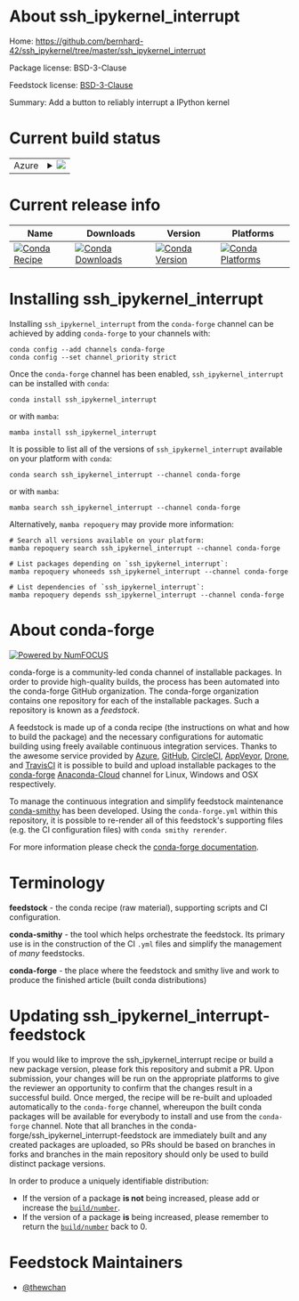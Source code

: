 About ssh_ipykernel_interrupt
=============================

Home: https://github.com/bernhard-42/ssh_ipykernel/tree/master/ssh_ipykernel_interrupt

Package license: BSD-3-Clause

Feedstock license: [BSD-3-Clause](https://github.com/conda-forge/ssh_ipykernel_interrupt-feedstock/blob/main/LICENSE.txt)

Summary: Add a button to reliably interrupt a IPython kernel

Current build status
====================


<table>
    
  <tr>
    <td>Azure</td>
    <td>
      <details>
        <summary>
          <a href="https://dev.azure.com/conda-forge/feedstock-builds/_build/latest?definitionId=14033&branchName=main">
            <img src="https://dev.azure.com/conda-forge/feedstock-builds/_apis/build/status/ssh_ipykernel_interrupt-feedstock?branchName=main">
          </a>
        </summary>
        <table>
          <thead><tr><th>Variant</th><th>Status</th></tr></thead>
          <tbody><tr>
              <td>linux_64_nodejs14python3.10.____cpython</td>
              <td>
                <a href="https://dev.azure.com/conda-forge/feedstock-builds/_build/latest?definitionId=14033&branchName=main">
                  <img src="https://dev.azure.com/conda-forge/feedstock-builds/_apis/build/status/ssh_ipykernel_interrupt-feedstock?branchName=main&jobName=linux&configuration=linux%20linux_64_nodejs14python3.10.____cpython" alt="variant">
                </a>
              </td>
            </tr><tr>
              <td>linux_64_nodejs14python3.11.____cpython</td>
              <td>
                <a href="https://dev.azure.com/conda-forge/feedstock-builds/_build/latest?definitionId=14033&branchName=main">
                  <img src="https://dev.azure.com/conda-forge/feedstock-builds/_apis/build/status/ssh_ipykernel_interrupt-feedstock?branchName=main&jobName=linux&configuration=linux%20linux_64_nodejs14python3.11.____cpython" alt="variant">
                </a>
              </td>
            </tr><tr>
              <td>linux_64_nodejs14python3.8.____cpython</td>
              <td>
                <a href="https://dev.azure.com/conda-forge/feedstock-builds/_build/latest?definitionId=14033&branchName=main">
                  <img src="https://dev.azure.com/conda-forge/feedstock-builds/_apis/build/status/ssh_ipykernel_interrupt-feedstock?branchName=main&jobName=linux&configuration=linux%20linux_64_nodejs14python3.8.____cpython" alt="variant">
                </a>
              </td>
            </tr><tr>
              <td>linux_64_nodejs14python3.9.____cpython</td>
              <td>
                <a href="https://dev.azure.com/conda-forge/feedstock-builds/_build/latest?definitionId=14033&branchName=main">
                  <img src="https://dev.azure.com/conda-forge/feedstock-builds/_apis/build/status/ssh_ipykernel_interrupt-feedstock?branchName=main&jobName=linux&configuration=linux%20linux_64_nodejs14python3.9.____cpython" alt="variant">
                </a>
              </td>
            </tr><tr>
              <td>linux_64_nodejs16python3.10.____cpython</td>
              <td>
                <a href="https://dev.azure.com/conda-forge/feedstock-builds/_build/latest?definitionId=14033&branchName=main">
                  <img src="https://dev.azure.com/conda-forge/feedstock-builds/_apis/build/status/ssh_ipykernel_interrupt-feedstock?branchName=main&jobName=linux&configuration=linux%20linux_64_nodejs16python3.10.____cpython" alt="variant">
                </a>
              </td>
            </tr><tr>
              <td>linux_64_nodejs16python3.11.____cpython</td>
              <td>
                <a href="https://dev.azure.com/conda-forge/feedstock-builds/_build/latest?definitionId=14033&branchName=main">
                  <img src="https://dev.azure.com/conda-forge/feedstock-builds/_apis/build/status/ssh_ipykernel_interrupt-feedstock?branchName=main&jobName=linux&configuration=linux%20linux_64_nodejs16python3.11.____cpython" alt="variant">
                </a>
              </td>
            </tr><tr>
              <td>linux_64_nodejs16python3.8.____cpython</td>
              <td>
                <a href="https://dev.azure.com/conda-forge/feedstock-builds/_build/latest?definitionId=14033&branchName=main">
                  <img src="https://dev.azure.com/conda-forge/feedstock-builds/_apis/build/status/ssh_ipykernel_interrupt-feedstock?branchName=main&jobName=linux&configuration=linux%20linux_64_nodejs16python3.8.____cpython" alt="variant">
                </a>
              </td>
            </tr><tr>
              <td>linux_64_nodejs16python3.9.____cpython</td>
              <td>
                <a href="https://dev.azure.com/conda-forge/feedstock-builds/_build/latest?definitionId=14033&branchName=main">
                  <img src="https://dev.azure.com/conda-forge/feedstock-builds/_apis/build/status/ssh_ipykernel_interrupt-feedstock?branchName=main&jobName=linux&configuration=linux%20linux_64_nodejs16python3.9.____cpython" alt="variant">
                </a>
              </td>
            </tr><tr>
              <td>linux_64_nodejs17python3.10.____cpython</td>
              <td>
                <a href="https://dev.azure.com/conda-forge/feedstock-builds/_build/latest?definitionId=14033&branchName=main">
                  <img src="https://dev.azure.com/conda-forge/feedstock-builds/_apis/build/status/ssh_ipykernel_interrupt-feedstock?branchName=main&jobName=linux&configuration=linux%20linux_64_nodejs17python3.10.____cpython" alt="variant">
                </a>
              </td>
            </tr><tr>
              <td>linux_64_nodejs17python3.11.____cpython</td>
              <td>
                <a href="https://dev.azure.com/conda-forge/feedstock-builds/_build/latest?definitionId=14033&branchName=main">
                  <img src="https://dev.azure.com/conda-forge/feedstock-builds/_apis/build/status/ssh_ipykernel_interrupt-feedstock?branchName=main&jobName=linux&configuration=linux%20linux_64_nodejs17python3.11.____cpython" alt="variant">
                </a>
              </td>
            </tr><tr>
              <td>linux_64_nodejs17python3.8.____cpython</td>
              <td>
                <a href="https://dev.azure.com/conda-forge/feedstock-builds/_build/latest?definitionId=14033&branchName=main">
                  <img src="https://dev.azure.com/conda-forge/feedstock-builds/_apis/build/status/ssh_ipykernel_interrupt-feedstock?branchName=main&jobName=linux&configuration=linux%20linux_64_nodejs17python3.8.____cpython" alt="variant">
                </a>
              </td>
            </tr><tr>
              <td>linux_64_nodejs17python3.9.____cpython</td>
              <td>
                <a href="https://dev.azure.com/conda-forge/feedstock-builds/_build/latest?definitionId=14033&branchName=main">
                  <img src="https://dev.azure.com/conda-forge/feedstock-builds/_apis/build/status/ssh_ipykernel_interrupt-feedstock?branchName=main&jobName=linux&configuration=linux%20linux_64_nodejs17python3.9.____cpython" alt="variant">
                </a>
              </td>
            </tr><tr>
              <td>osx_64_nodejs14python3.10.____cpython</td>
              <td>
                <a href="https://dev.azure.com/conda-forge/feedstock-builds/_build/latest?definitionId=14033&branchName=main">
                  <img src="https://dev.azure.com/conda-forge/feedstock-builds/_apis/build/status/ssh_ipykernel_interrupt-feedstock?branchName=main&jobName=osx&configuration=osx%20osx_64_nodejs14python3.10.____cpython" alt="variant">
                </a>
              </td>
            </tr><tr>
              <td>osx_64_nodejs14python3.11.____cpython</td>
              <td>
                <a href="https://dev.azure.com/conda-forge/feedstock-builds/_build/latest?definitionId=14033&branchName=main">
                  <img src="https://dev.azure.com/conda-forge/feedstock-builds/_apis/build/status/ssh_ipykernel_interrupt-feedstock?branchName=main&jobName=osx&configuration=osx%20osx_64_nodejs14python3.11.____cpython" alt="variant">
                </a>
              </td>
            </tr><tr>
              <td>osx_64_nodejs14python3.8.____cpython</td>
              <td>
                <a href="https://dev.azure.com/conda-forge/feedstock-builds/_build/latest?definitionId=14033&branchName=main">
                  <img src="https://dev.azure.com/conda-forge/feedstock-builds/_apis/build/status/ssh_ipykernel_interrupt-feedstock?branchName=main&jobName=osx&configuration=osx%20osx_64_nodejs14python3.8.____cpython" alt="variant">
                </a>
              </td>
            </tr><tr>
              <td>osx_64_nodejs14python3.9.____cpython</td>
              <td>
                <a href="https://dev.azure.com/conda-forge/feedstock-builds/_build/latest?definitionId=14033&branchName=main">
                  <img src="https://dev.azure.com/conda-forge/feedstock-builds/_apis/build/status/ssh_ipykernel_interrupt-feedstock?branchName=main&jobName=osx&configuration=osx%20osx_64_nodejs14python3.9.____cpython" alt="variant">
                </a>
              </td>
            </tr><tr>
              <td>osx_64_nodejs16python3.10.____cpython</td>
              <td>
                <a href="https://dev.azure.com/conda-forge/feedstock-builds/_build/latest?definitionId=14033&branchName=main">
                  <img src="https://dev.azure.com/conda-forge/feedstock-builds/_apis/build/status/ssh_ipykernel_interrupt-feedstock?branchName=main&jobName=osx&configuration=osx%20osx_64_nodejs16python3.10.____cpython" alt="variant">
                </a>
              </td>
            </tr><tr>
              <td>osx_64_nodejs16python3.11.____cpython</td>
              <td>
                <a href="https://dev.azure.com/conda-forge/feedstock-builds/_build/latest?definitionId=14033&branchName=main">
                  <img src="https://dev.azure.com/conda-forge/feedstock-builds/_apis/build/status/ssh_ipykernel_interrupt-feedstock?branchName=main&jobName=osx&configuration=osx%20osx_64_nodejs16python3.11.____cpython" alt="variant">
                </a>
              </td>
            </tr><tr>
              <td>osx_64_nodejs16python3.8.____cpython</td>
              <td>
                <a href="https://dev.azure.com/conda-forge/feedstock-builds/_build/latest?definitionId=14033&branchName=main">
                  <img src="https://dev.azure.com/conda-forge/feedstock-builds/_apis/build/status/ssh_ipykernel_interrupt-feedstock?branchName=main&jobName=osx&configuration=osx%20osx_64_nodejs16python3.8.____cpython" alt="variant">
                </a>
              </td>
            </tr><tr>
              <td>osx_64_nodejs16python3.9.____cpython</td>
              <td>
                <a href="https://dev.azure.com/conda-forge/feedstock-builds/_build/latest?definitionId=14033&branchName=main">
                  <img src="https://dev.azure.com/conda-forge/feedstock-builds/_apis/build/status/ssh_ipykernel_interrupt-feedstock?branchName=main&jobName=osx&configuration=osx%20osx_64_nodejs16python3.9.____cpython" alt="variant">
                </a>
              </td>
            </tr><tr>
              <td>osx_64_nodejs17python3.10.____cpython</td>
              <td>
                <a href="https://dev.azure.com/conda-forge/feedstock-builds/_build/latest?definitionId=14033&branchName=main">
                  <img src="https://dev.azure.com/conda-forge/feedstock-builds/_apis/build/status/ssh_ipykernel_interrupt-feedstock?branchName=main&jobName=osx&configuration=osx%20osx_64_nodejs17python3.10.____cpython" alt="variant">
                </a>
              </td>
            </tr><tr>
              <td>osx_64_nodejs17python3.11.____cpython</td>
              <td>
                <a href="https://dev.azure.com/conda-forge/feedstock-builds/_build/latest?definitionId=14033&branchName=main">
                  <img src="https://dev.azure.com/conda-forge/feedstock-builds/_apis/build/status/ssh_ipykernel_interrupt-feedstock?branchName=main&jobName=osx&configuration=osx%20osx_64_nodejs17python3.11.____cpython" alt="variant">
                </a>
              </td>
            </tr><tr>
              <td>osx_64_nodejs17python3.8.____cpython</td>
              <td>
                <a href="https://dev.azure.com/conda-forge/feedstock-builds/_build/latest?definitionId=14033&branchName=main">
                  <img src="https://dev.azure.com/conda-forge/feedstock-builds/_apis/build/status/ssh_ipykernel_interrupt-feedstock?branchName=main&jobName=osx&configuration=osx%20osx_64_nodejs17python3.8.____cpython" alt="variant">
                </a>
              </td>
            </tr><tr>
              <td>osx_64_nodejs17python3.9.____cpython</td>
              <td>
                <a href="https://dev.azure.com/conda-forge/feedstock-builds/_build/latest?definitionId=14033&branchName=main">
                  <img src="https://dev.azure.com/conda-forge/feedstock-builds/_apis/build/status/ssh_ipykernel_interrupt-feedstock?branchName=main&jobName=osx&configuration=osx%20osx_64_nodejs17python3.9.____cpython" alt="variant">
                </a>
              </td>
            </tr><tr>
              <td>win_64_nodejs14python3.10.____cpython</td>
              <td>
                <a href="https://dev.azure.com/conda-forge/feedstock-builds/_build/latest?definitionId=14033&branchName=main">
                  <img src="https://dev.azure.com/conda-forge/feedstock-builds/_apis/build/status/ssh_ipykernel_interrupt-feedstock?branchName=main&jobName=win&configuration=win%20win_64_nodejs14python3.10.____cpython" alt="variant">
                </a>
              </td>
            </tr><tr>
              <td>win_64_nodejs14python3.11.____cpython</td>
              <td>
                <a href="https://dev.azure.com/conda-forge/feedstock-builds/_build/latest?definitionId=14033&branchName=main">
                  <img src="https://dev.azure.com/conda-forge/feedstock-builds/_apis/build/status/ssh_ipykernel_interrupt-feedstock?branchName=main&jobName=win&configuration=win%20win_64_nodejs14python3.11.____cpython" alt="variant">
                </a>
              </td>
            </tr><tr>
              <td>win_64_nodejs14python3.8.____cpython</td>
              <td>
                <a href="https://dev.azure.com/conda-forge/feedstock-builds/_build/latest?definitionId=14033&branchName=main">
                  <img src="https://dev.azure.com/conda-forge/feedstock-builds/_apis/build/status/ssh_ipykernel_interrupt-feedstock?branchName=main&jobName=win&configuration=win%20win_64_nodejs14python3.8.____cpython" alt="variant">
                </a>
              </td>
            </tr><tr>
              <td>win_64_nodejs14python3.9.____cpython</td>
              <td>
                <a href="https://dev.azure.com/conda-forge/feedstock-builds/_build/latest?definitionId=14033&branchName=main">
                  <img src="https://dev.azure.com/conda-forge/feedstock-builds/_apis/build/status/ssh_ipykernel_interrupt-feedstock?branchName=main&jobName=win&configuration=win%20win_64_nodejs14python3.9.____cpython" alt="variant">
                </a>
              </td>
            </tr><tr>
              <td>win_64_nodejs16python3.10.____cpython</td>
              <td>
                <a href="https://dev.azure.com/conda-forge/feedstock-builds/_build/latest?definitionId=14033&branchName=main">
                  <img src="https://dev.azure.com/conda-forge/feedstock-builds/_apis/build/status/ssh_ipykernel_interrupt-feedstock?branchName=main&jobName=win&configuration=win%20win_64_nodejs16python3.10.____cpython" alt="variant">
                </a>
              </td>
            </tr><tr>
              <td>win_64_nodejs16python3.11.____cpython</td>
              <td>
                <a href="https://dev.azure.com/conda-forge/feedstock-builds/_build/latest?definitionId=14033&branchName=main">
                  <img src="https://dev.azure.com/conda-forge/feedstock-builds/_apis/build/status/ssh_ipykernel_interrupt-feedstock?branchName=main&jobName=win&configuration=win%20win_64_nodejs16python3.11.____cpython" alt="variant">
                </a>
              </td>
            </tr><tr>
              <td>win_64_nodejs16python3.8.____cpython</td>
              <td>
                <a href="https://dev.azure.com/conda-forge/feedstock-builds/_build/latest?definitionId=14033&branchName=main">
                  <img src="https://dev.azure.com/conda-forge/feedstock-builds/_apis/build/status/ssh_ipykernel_interrupt-feedstock?branchName=main&jobName=win&configuration=win%20win_64_nodejs16python3.8.____cpython" alt="variant">
                </a>
              </td>
            </tr><tr>
              <td>win_64_nodejs16python3.9.____cpython</td>
              <td>
                <a href="https://dev.azure.com/conda-forge/feedstock-builds/_build/latest?definitionId=14033&branchName=main">
                  <img src="https://dev.azure.com/conda-forge/feedstock-builds/_apis/build/status/ssh_ipykernel_interrupt-feedstock?branchName=main&jobName=win&configuration=win%20win_64_nodejs16python3.9.____cpython" alt="variant">
                </a>
              </td>
            </tr><tr>
              <td>win_64_nodejs17python3.10.____cpython</td>
              <td>
                <a href="https://dev.azure.com/conda-forge/feedstock-builds/_build/latest?definitionId=14033&branchName=main">
                  <img src="https://dev.azure.com/conda-forge/feedstock-builds/_apis/build/status/ssh_ipykernel_interrupt-feedstock?branchName=main&jobName=win&configuration=win%20win_64_nodejs17python3.10.____cpython" alt="variant">
                </a>
              </td>
            </tr><tr>
              <td>win_64_nodejs17python3.11.____cpython</td>
              <td>
                <a href="https://dev.azure.com/conda-forge/feedstock-builds/_build/latest?definitionId=14033&branchName=main">
                  <img src="https://dev.azure.com/conda-forge/feedstock-builds/_apis/build/status/ssh_ipykernel_interrupt-feedstock?branchName=main&jobName=win&configuration=win%20win_64_nodejs17python3.11.____cpython" alt="variant">
                </a>
              </td>
            </tr><tr>
              <td>win_64_nodejs17python3.8.____cpython</td>
              <td>
                <a href="https://dev.azure.com/conda-forge/feedstock-builds/_build/latest?definitionId=14033&branchName=main">
                  <img src="https://dev.azure.com/conda-forge/feedstock-builds/_apis/build/status/ssh_ipykernel_interrupt-feedstock?branchName=main&jobName=win&configuration=win%20win_64_nodejs17python3.8.____cpython" alt="variant">
                </a>
              </td>
            </tr><tr>
              <td>win_64_nodejs17python3.9.____cpython</td>
              <td>
                <a href="https://dev.azure.com/conda-forge/feedstock-builds/_build/latest?definitionId=14033&branchName=main">
                  <img src="https://dev.azure.com/conda-forge/feedstock-builds/_apis/build/status/ssh_ipykernel_interrupt-feedstock?branchName=main&jobName=win&configuration=win%20win_64_nodejs17python3.9.____cpython" alt="variant">
                </a>
              </td>
            </tr>
          </tbody>
        </table>
      </details>
    </td>
  </tr>
</table>

Current release info
====================

| Name | Downloads | Version | Platforms |
| --- | --- | --- | --- |
| [![Conda Recipe](https://img.shields.io/badge/recipe-ssh_ipykernel_interrupt-green.svg)](https://anaconda.org/conda-forge/ssh_ipykernel_interrupt) | [![Conda Downloads](https://img.shields.io/conda/dn/conda-forge/ssh_ipykernel_interrupt.svg)](https://anaconda.org/conda-forge/ssh_ipykernel_interrupt) | [![Conda Version](https://img.shields.io/conda/vn/conda-forge/ssh_ipykernel_interrupt.svg)](https://anaconda.org/conda-forge/ssh_ipykernel_interrupt) | [![Conda Platforms](https://img.shields.io/conda/pn/conda-forge/ssh_ipykernel_interrupt.svg)](https://anaconda.org/conda-forge/ssh_ipykernel_interrupt) |

Installing ssh_ipykernel_interrupt
==================================

Installing `ssh_ipykernel_interrupt` from the `conda-forge` channel can be achieved by adding `conda-forge` to your channels with:

```
conda config --add channels conda-forge
conda config --set channel_priority strict
```

Once the `conda-forge` channel has been enabled, `ssh_ipykernel_interrupt` can be installed with `conda`:

```
conda install ssh_ipykernel_interrupt
```

or with `mamba`:

```
mamba install ssh_ipykernel_interrupt
```

It is possible to list all of the versions of `ssh_ipykernel_interrupt` available on your platform with `conda`:

```
conda search ssh_ipykernel_interrupt --channel conda-forge
```

or with `mamba`:

```
mamba search ssh_ipykernel_interrupt --channel conda-forge
```

Alternatively, `mamba repoquery` may provide more information:

```
# Search all versions available on your platform:
mamba repoquery search ssh_ipykernel_interrupt --channel conda-forge

# List packages depending on `ssh_ipykernel_interrupt`:
mamba repoquery whoneeds ssh_ipykernel_interrupt --channel conda-forge

# List dependencies of `ssh_ipykernel_interrupt`:
mamba repoquery depends ssh_ipykernel_interrupt --channel conda-forge
```


About conda-forge
=================

[![Powered by
NumFOCUS](https://img.shields.io/badge/powered%20by-NumFOCUS-orange.svg?style=flat&colorA=E1523D&colorB=007D8A)](https://numfocus.org)

conda-forge is a community-led conda channel of installable packages.
In order to provide high-quality builds, the process has been automated into the
conda-forge GitHub organization. The conda-forge organization contains one repository
for each of the installable packages. Such a repository is known as a *feedstock*.

A feedstock is made up of a conda recipe (the instructions on what and how to build
the package) and the necessary configurations for automatic building using freely
available continuous integration services. Thanks to the awesome service provided by
[Azure](https://azure.microsoft.com/en-us/services/devops/), [GitHub](https://github.com/),
[CircleCI](https://circleci.com/), [AppVeyor](https://www.appveyor.com/),
[Drone](https://cloud.drone.io/welcome), and [TravisCI](https://travis-ci.com/)
it is possible to build and upload installable packages to the
[conda-forge](https://anaconda.org/conda-forge) [Anaconda-Cloud](https://anaconda.org/)
channel for Linux, Windows and OSX respectively.

To manage the continuous integration and simplify feedstock maintenance
[conda-smithy](https://github.com/conda-forge/conda-smithy) has been developed.
Using the ``conda-forge.yml`` within this repository, it is possible to re-render all of
this feedstock's supporting files (e.g. the CI configuration files) with ``conda smithy rerender``.

For more information please check the [conda-forge documentation](https://conda-forge.org/docs/).

Terminology
===========

**feedstock** - the conda recipe (raw material), supporting scripts and CI configuration.

**conda-smithy** - the tool which helps orchestrate the feedstock.
                   Its primary use is in the construction of the CI ``.yml`` files
                   and simplify the management of *many* feedstocks.

**conda-forge** - the place where the feedstock and smithy live and work to
                  produce the finished article (built conda distributions)


Updating ssh_ipykernel_interrupt-feedstock
==========================================

If you would like to improve the ssh_ipykernel_interrupt recipe or build a new
package version, please fork this repository and submit a PR. Upon submission,
your changes will be run on the appropriate platforms to give the reviewer an
opportunity to confirm that the changes result in a successful build. Once
merged, the recipe will be re-built and uploaded automatically to the
`conda-forge` channel, whereupon the built conda packages will be available for
everybody to install and use from the `conda-forge` channel.
Note that all branches in the conda-forge/ssh_ipykernel_interrupt-feedstock are
immediately built and any created packages are uploaded, so PRs should be based
on branches in forks and branches in the main repository should only be used to
build distinct package versions.

In order to produce a uniquely identifiable distribution:
 * If the version of a package **is not** being increased, please add or increase
   the [``build/number``](https://docs.conda.io/projects/conda-build/en/latest/resources/define-metadata.html#build-number-and-string).
 * If the version of a package **is** being increased, please remember to return
   the [``build/number``](https://docs.conda.io/projects/conda-build/en/latest/resources/define-metadata.html#build-number-and-string)
   back to 0.

Feedstock Maintainers
=====================

* [@thewchan](https://github.com/thewchan/)

